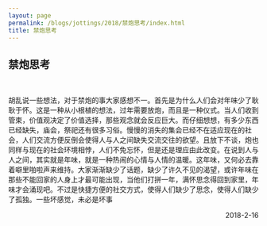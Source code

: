 ```yaml
---
layout: page
permalink: /blogs/jottings/2018/禁炮思考/index.html
title: 禁炮思考
---
```


## 禁炮思考
<br>

胡乱说一些想法，对于禁炮的事大家感想不一。首先是为什么人们会对年味少了耿耿于怀。这是一种从小根植的想法，过年需要放炮，而且是一种仪式。当人们收到管束，价值观决定了价值选择，那些观念就会反应巨大。而仔细想想，有多少东西已经缺失，庙会，祭祀还有很多习俗。慢慢的消失的集会已经不在适应现在的社会，人们交流方便反倒会使得人与人之间缺失交流交往的欲望。且放下不谈，炮也同样与现在的社会环境相悖，人们不免忘怀，但是还是理应由此改变。在说到人与人之间，其实就是年味，就是一种热闹的心情与人情的温暖。这年味，又何必去靠着噼里啪啦声来维持。大家渐渐缺少了话题，缺少了许久不见的渴望，或许年味在那些不能回家的人身上才最可能出现，当他们打拼一年，满怀思念得回到家里，年味才会涌现吧。不过是快捷方便的社交方式，使得人们缺少了思念，使得人们缺少了孤独。一些坏感觉，未必是坏事

<p align="right">2018-2-16</p>
